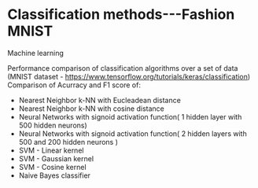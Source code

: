 # Classification methods---Fashion MNIST
Machine learning

Performance comparison of classification algorithms over a set of data (MNIST dataset - https://www.tensorflow.org/tutorials/keras/classification)
Comparison of Acurracy and F1 score of:
- Nearest Neighbor k-NN with Eucleadean distance
- Nearest Neighbor k-NN with cosine distance
- Neural Networks with signoid activation function( 1 hidden layer with 500 hidden neurons)
- Neural Networks with signoid activation function( 2 hidden layers with 500 and 200 hidden neurons )
- SVM - Linear kernel
- SVM - Gaussian kernel
- SVM - Cosine kernel
- Naive Bayes classifier
